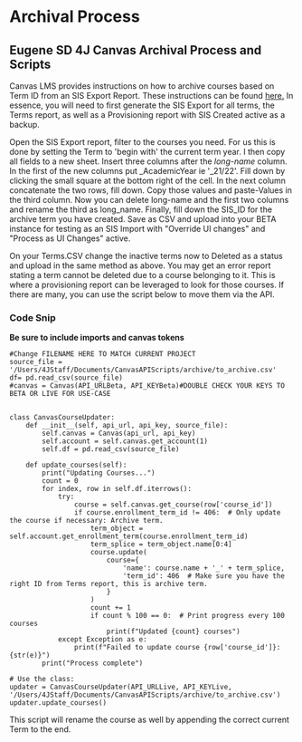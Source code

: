 # Archival Process
## Eugene SD 4J Canvas Archival Process and Scripts ##

Canvas LMS provides instructions on how to archive courses based on Term ID from an SIS Export Report. These instructions can be found [here.](CanvasScripts/Supporting_Files/move_courses.pdf) In essence, you will need to first generate the SIS Export for all terms, the Terms report, as well as a Provisioning report with SIS Created active as a backup. 

Open the SIS Export report, filter to the courses you need. For us this is done by setting the Term to 'begin with' the current term year. I then copy all fields to a new sheet. Insert three columns after the *long-name* column. In the first of the new columns put _AcademicYear ie '_21/22'. Fill down by clicking the small square at the bottom right of the cell. In the next column concatenate the two rows, fill down. Copy those values and paste-Values in the third column. Now you can delete long-name and the first two columns and rename the third as long_name. Finally, fill down the SIS_ID for the archive term you have created. Save as CSV and upload into your BETA instance for testing as an SIS Import with "Override UI changes" and "Process as UI Changes" active. 

On your Terms.CSV change the inactive terms now to Deleted as a status and upload in the same method as above. 
You may get an error report stating a term cannot be deleted due to a course belonging to it. This is where a provisioning report can be leveraged to look for those courses. If there are many, you can use the script below to move them via the API. 

### Code Snip ##
**Be sure to include imports and canvas tokens**

    #Change FILENAME HERE TO MATCH CURRENT PROJECT
    source_file = '/Users/4JStaff/Documents/CanvasAPIScripts/archive/to_archive.csv'
    df= pd.read_csv(source_file)
    #canvas = Canvas(API_URLBeta, API_KEYBeta)#DOUBLE CHECK YOUR KEYS TO BETA OR LIVE FOR USE-CASE


    class CanvasCourseUpdater:
        def __init__(self, api_url, api_key, source_file):
            self.canvas = Canvas(api_url, api_key)
            self.account = self.canvas.get_account(1)
            self.df = pd.read_csv(source_file)

        def update_courses(self):
            print("Updating Courses...")
            count = 0
            for index, row in self.df.iterrows():
                try:
                    course = self.canvas.get_course(row['course_id'])
                    if course.enrollment_term_id != 406:  # Only update the course if necessary: Archive term. 
                        term_object = self.account.get_enrollment_term(course.enrollment_term_id)
                        term_splice = term_object.name[0:4]
                        course.update(
                            course={
                                'name': course.name + '_' + term_splice,
                                'term_id': 406  # Make sure you have the right ID from Terms report, this is archive term.
                            }
                        )
                        count += 1
                        if count % 100 == 0:  # Print progress every 100 courses
                            print(f"Updated {count} courses")
                except Exception as e:
                    print(f"Failed to update course {row['course_id']}: {str(e)}")
            print("Process complete")

    # Use the class:
    updater = CanvasCourseUpdater(API_URLLive, API_KEYLive, '/Users/4JStaff/Documents/CanvasAPIScripts/archive/to_archive.csv')
    updater.update_courses()

This script will rename the course as well by appending the correct current Term to the end. 
